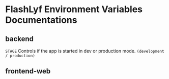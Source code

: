 # FlashLyf Environment Variables Documentations

## backend 

`STAGE` Controls if the app is started in dev or production mode. `(development / production)` <br />

## frontend-web